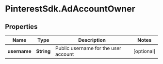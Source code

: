 # PinterestSdk.AdAccountOwner

## Properties

Name | Type | Description | Notes
------------ | ------------- | ------------- | -------------
**username** | **String** | Public username for the user account | [optional] 


